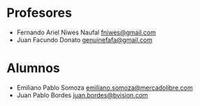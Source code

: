 # Profesores
* Fernando Ariel Niwes Naufal fniwes@gmail.com
* Juan Facundo Donato genuinefafa@gmail.com

# Alumnos
* Emiliano Pablo Somoza emiliano.somoza@mercadolibre.com
* Juan Pablo Bordes juan.bordes@bvision.com

